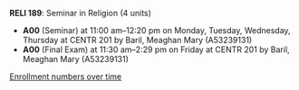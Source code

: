 **RELI 189**: Seminar in Religion (4 units)

- **A00** (Seminar) at 11:00 am–12:20 pm on Monday, Tuesday, Wednesday, Thursday at CENTR 201 by Baril, Meaghan Mary (A53239131)
- **A00** (Final Exam) at 11:30 am–2:29 pm on Friday at CENTR 201 by Baril, Meaghan Mary (A53239131)

[Enrollment numbers over time](./RELI189.tsv)
